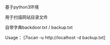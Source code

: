 基于python3环境

用于扫描网站目录文件

自带字典backdoor.txt / backup.txt

Usage：
[7iscan -u http://localhost -d backup.txt]
